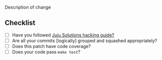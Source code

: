 Description of change

## Checklist

 - [ ] Have you followed [Juju Solutions hacking guide?](https://hacking.juju.solutions)
 - [ ] Are all your commits [logically] grouped and squashed appropriately?
 - [ ] Does this patch have code coverage?
 - [ ] Does your code pass `make test`?
